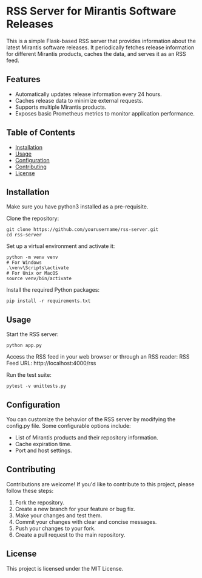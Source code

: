 # RSS Server for Mirantis Software Releases

This is a simple Flask-based RSS server that provides information about the latest Mirantis software releases. It periodically fetches release information for different Mirantis products, caches the data, and serves it as an RSS feed.

## Features

- Automatically updates release information every 24 hours.
- Caches release data to minimize external requests.
- Supports multiple Mirantis products.
- Exposes basic Prometheus metrics to monitor application performance.

## Table of Contents

- [Installation](#installation)
- [Usage](#usage)
- [Configuration](#configuration)
- [Contributing](#contributing)
- [License](#license)

## Installation

Make sure you have python3 installed as a pre-requisite.

Clone the repository:
```shell
git clone https://github.com/yourusername/rss-server.git
cd rss-server
```

Set up a virtual environment and activate it:

```shell
python -m venv venv
# For Windows
.\venv\Scripts\activate
# For Unix or MacOS
source venv/bin/activate
```

Install the required Python packages:
```shell
pip install -r requirements.txt
```

## Usage

Start the RSS server:

```shell
python app.py
```

Access the RSS feed in your web browser or through an RSS reader:
RSS Feed URL: http://localhost:4000/rss

Run the test suite:
```shell
pytest -v unittests.py
```

## Configuration

You can customize the behavior of the RSS server by modifying the config.py file. Some configurable options include:

- List of Mirantis products and their repository information.
- Cache expiration time.
- Port and host settings.

## Contributing

Contributions are welcome! If you'd like to contribute to this project, please follow these steps:

1. Fork the repository.
2. Create a new branch for your feature or bug fix.
3. Make your changes and test them.
4. Commit your changes with clear and concise messages.
5. Push your changes to your fork.
6. Create a pull request to the main repository.

## License

This project is licensed under the MIT License.